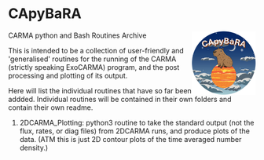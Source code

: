 # CApyBaRA #

<img src="images/CApyBaRA_Logo.png" align="right" alt="CApyBaRA Logo" style="height: 130px; width:130px; float: right"/>

CARMA python and Bash Routines Archive

This is intended to be a collection of user-friendly and 'generalised' routines for the running of the CARMA (strictly speaking ExoCARMA) program, and the post processing and plotting of its output.

Here will list the individual routines that have so far been addded. Individual routines will be contained in their own folders and contain their own readme.

1) 2DCARMA_Plotting: python3 routine to take the standard output (not the flux, rates, or diag files) from 2DCARMA runs, and produce plots of the data. (ATM this is just 2D contour plots of the time averaged number density.)